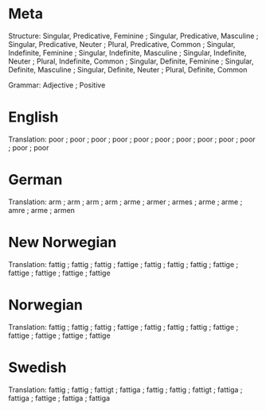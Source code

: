 Meta
====

Structure: Singular, Predicative, Feminine ; Singular, Predicative, Masculine ; Singular, Predicative, Neuter ; Plural, Predicative, Common ;
           Singular, Indefinite, Feminine  ; Singular, Indefinite, Masculine  ; Singular, Indefinite, Neuter  ; Plural, Indefinite, Common  ;
           Singular, Definite, Feminine    ; Singular, Definite, Masculine    ; Singular, Definite, Neuter    ; Plural, Definite, Common

Grammar:   Adjective ; Positive



English
=======

Translation: poor ; poor ; poor ; poor ;
             poor ; poor ; poor ; poor ;
             poor ; poor ; poor ; poor



German
======

Translation: arm  ; arm   ; arm   ; arm   ;
             arme ; armer ; armes ; arme  ;
             arme ; amre  ; arme  ; armen



New Norwegian
=============

Translation: fattig  ; fattig  ; fattig  ; fattige ;
             fattig  ; fattig  ; fattig  ; fattige ;
             fattige ; fattige ; fattige ; fattige



Norwegian
=========

Translation: fattig  ; fattig  ; fattig  ; fattige ;
             fattig  ; fattig  ; fattig  ; fattige ;
             fattige ; fattige ; fattige ; fattige



Swedish
=======

Translation: fattig  ; fattig  ; fattigt ; fattiga ;
             fattig  ; fattig  ; fattigt ; fattiga ;
             fattiga ; fattige ; fattiga ; fattiga
